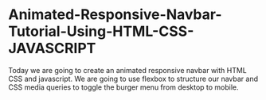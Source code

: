 # Animated-Responsive-Navbar-Tutorial-Using-HTML-CSS-JAVASCRIPT
 Today we are going to create an animated responsive navbar with HTML CSS and javascript. We are going to use flexbox to structure our navbar and CSS media queries to toggle the burger menu from desktop to mobile.
